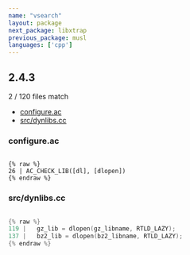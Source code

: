 ```yaml
---
name: "vsearch"
layout: package
next_package: libxtrap
previous_package: musl
languages: ['cpp']
---
```

## 2.4.3
2 / 120 files match

 - [configure.ac](#configureac)
 - [src/dynlibs.cc](#srcdynlibscc)

### configure.ac

```

{% raw %}
26 | AC_CHECK_LIB([dl], [dlopen])
{% endraw %}

```
### src/dynlibs.cc

```cpp

{% raw %}
119 |   gz_lib = dlopen(gz_libname, RTLD_LAZY);
137 |   bz2_lib = dlopen(bz2_libname, RTLD_LAZY);
{% endraw %}

```